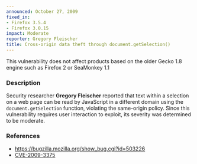 ```yaml
---
announced: October 27, 2009
fixed_in:
- Firefox 3.5.4
- Firefox 3.0.15
impact: Moderate
reporter: Gregory Fleischer
title: Cross-origin data theft through document.getSelection()
---
```


<p class="note">This vulnerability does not affect products based
on the older Gecko 1.8 engine such as Firefox 2 or SeaMonkey 1.1
</p>

<h3>Description</h3>

<p>Security researcher <strong>Gregory Fleischer</strong> reported
that text within a selection on a web page can be read by JavaScript
in a different domain using the <code>document.getSelection</code>
function, violating the same-origin policy.  Since this vulnerability
requires user interaction to exploit, its severity was determined to
be moderate.</p>

<h3>References</h3>

<ul>
  <li><a href="https://bugzilla.mozilla.org/show_bug.cgi?id=503226">https://bugzilla.mozilla.org/show_bug.cgi?id=503226</a></li>
  <li><a class="ex-ref" href="http://cve.mitre.org/cgi-bin/cvename.cgi?name=CVE-2009-3375">CVE-2009-3375</a></li>
</ul>




